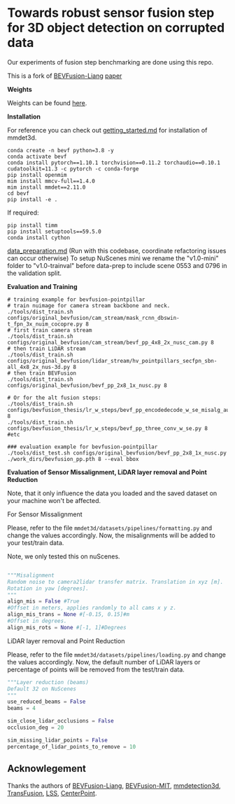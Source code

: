 # Towards robust sensor fusion step for 3D object detection on corrupted data
Our experiments of fusion step benchmarking are done using this repo.

This is a fork of [BEVFusion-Liang](https://github.com/ADLab-AutoDrive/BEVFusion) [paper](https://arxiv.org/abs/2205.13790)

**Weights**

Weights can be found [here](https://1drv.ms/f/s!AugbFK-uh1nHkalusJWWkZ568EAcwA?e=uuuiHK).

**Installation**

For reference you can check out [getting_started.md](docs/getting_started.md) for installation of mmdet3d.

```shell
conda create -n bevf python=3.8 -y
conda activate bevf
conda install pytorch==1.10.1 torchvision==0.11.2 torchaudio==0.10.1 cudatoolkit=11.3 -c pytorch -c conda-forge
pip install openmim
mim install mmcv-full==1.4.0
mim install mmdet==2.11.0
cd bevf
pip install -e . 
```

If required:
```shell
pip install timm
pip install setuptools==59.5.0
conda install cython
```
[data_preparation.md](docs/data_preparation.md) (Run with this codebase, coordinate refactoring issues can occur otherwise)
To setup NuScenes mini we rename the "v1.0-mini" folder to "v1.0-trainval" before data-prep to include scene 0553 and 0796 in the validation split.

**Evaluation and Training**
```shell
# training example for bevfusion-pointpillar 
# train nuimage for camera stream backbone and neck.
./tools/dist_train.sh configs/original_bevfusion/cam_stream/mask_rcnn_dbswin-t_fpn_3x_nuim_cocopre.py 8
# first train camera stream
./tools/dist_train.sh configs/original_bevfusion/cam_stream/bevf_pp_4x8_2x_nusc_cam.py 8
# then train LiDAR stream
./tools/dist_train.sh configs/original_bevfusion/lidar_stream/hv_pointpillars_secfpn_sbn-all_4x8_2x_nus-3d.py 8
# then train BEVFusion
./tools/dist_train.sh configs/original_bevfusion/bevf_pp_2x8_1x_nusc.py 8

# Or for the alt fusion steps:
./tools/dist_train.sh configs/bevfusion_thesis/lr_w_steps/bevf_pp_encodedecode_w_se_misalg_augs.py 8
./tools/dist_train.sh configs/bevfusion_thesis/lr_w_steps/bevf_pp_three_conv_w_se.py 8
#etc

### evaluation example for bevfusion-pointpillar
./tools/dist_test.sh configs/original_bevfusion/bevf_pp_2x8_1x_nusc.py ./work_dirs/bevfusion_pp.pth 8 --eval bbox

```

**Evaluation of Sensor Missalignment, LiDAR layer removal and Point Reduction**

Note, that it only influence the data you loaded and the saved dataset on your machine won't be affected.

For Sensor Missalignment

Please, refer to the file `mmdet3d/datasets/pipelines/formatting.py` and change the values accordingly. Now, the misalignments will be added to your test/train data. 

Note, we only tested this on nuScenes.

```python

"""Misalignment
Random noise to camera2lidar transfer matrix. Translation in xyz [m].
Rotation in yaw [degrees].
"""
align_mis = False #True
#Offset in meters, applies randomly to all cams x y z.
align_mis_trans = None #[-0.15, 0.15]#m                 
#Offset in degrees. 
align_mis_rots = None #[-1, 1]#Degrees   

```

LiDAR layer removal and Point Reduction

Please, refer to the file `mmdet3d/datasets/pipelines/loading.py` and change the values accordingly. Now, the default number of LiDAR layers or percentage of points will be removed from the test/train data.  

```python
"""Layer reduction (beams)
Default 32 on NuScenes
"""
use_reduced_beams = False
beams = 4

sim_close_lidar_occlusions = False
occlusion_deg = 20

sim_missing_lidar_points = False
percentage_of_lidar_points_to_remove = 10

```



## Acknowlegement

Thanks the authors of [BEVFusion-Liang](https://github.com/ADLab-AutoDrive/BEVFusion), [BEVFusion-MIT](https://github.com/mit-han-lab/bevfusion), [mmdetection3d](https://github.com/open-mmlab/mmdetection3d), [TransFusion](https://github.com/XuyangBai/TransFusion), [LSS](https://github.com/nv-tlabs/lift-splat-shoot), [CenterPoint](https://github.com/tianweiy/CenterPoint).
